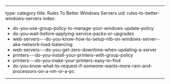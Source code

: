 
---
type: category
title: Rules To Better Windows Servers
uid: rules-to-better-windows-servers
index:
 - do-you-use-group-policy-to-manage-your-windows-update-policy
 - do-you-wait-before-applying-service-packs-or-upgrades
 - web-servers---do-you-know-how-to-setup-nlb-on-windows-server--aka-network-load-balancing
 - web-servers---do-you-get-zero-downtime-when-updating-a-server
 - printers---do-you-install-your-printers-with-group-policy
 - printers---do-you-make-your-printers-easy-to-find
 - do-you-know-what-to-request-if-someone-wants-more-ram-and-processors-on-a-vm-or-a-pc
---



